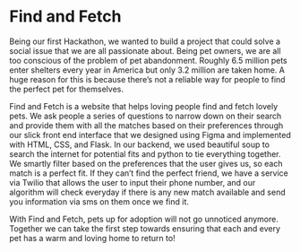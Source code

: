 # Find and Fetch

Being our first Hackathon, we wanted to build a project that could solve a social issue that we are all passionate about. Being pet owners, we are all too conscious of the problem of pet abandonment. Roughly 6.5 million pets enter shelters every year in America but only 3.2 million are taken home. A huge reason for this is because there’s not a reliable way for people to find the perfect pet for themselves.

Find and Fetch is a website that helps loving people find and fetch lovely pets. We ask people a series of questions to narrow down on their search and provide them with all the matches based on their preferences through our slick front end interface that we designed using Figma and implemented with HTML, CSS, and Flask. In our backend, we used beautiful soup to search the internet for potential fits and python to tie everything together. We smartly filter based on the preferences that the user gives us, so each match is a perfect fit. If they can’t find the perfect friend, we have a service via Twilio that allows the user to input their phone number, and our algorithm will check everyday if there is any new match available and send you information via sms on them once we find it.

With Find and Fetch, pets up for adoption will not go unnoticed anymore. Together we can take the first step towards ensuring that each and every pet has a warm and loving home to return to!
